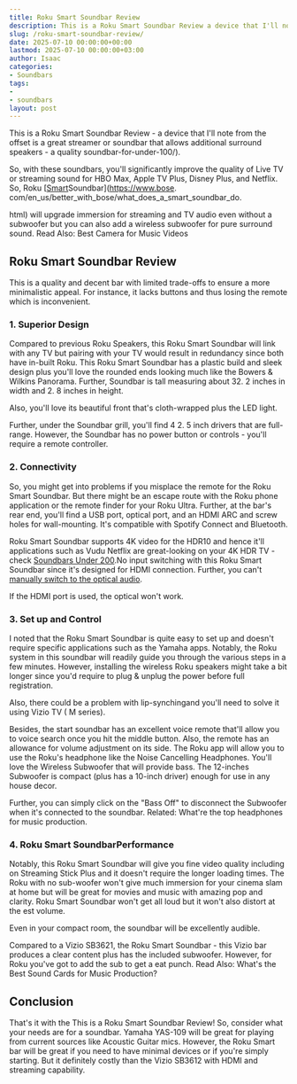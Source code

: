 ```yaml
---
title: Roku Smart Soundbar Review
description: This is a Roku Smart Soundbar Review a device that I'll note from the offset is a great streamer or soundbar that allows additional surround speakers
slug: /roku-smart-soundbar-review/
date: 2025-07-10 00:00:00+00:00
lastmod: 2025-07-10 00:00:00+03:00
author: Isaac
categories:
- Soundbars
tags:
-
- soundbars
layout: post
---
```

This is a Roku Smart Soundbar Review - a device that I'll note from the offset is a great streamer or soundbar that allows additional surround speakers - a quality soundbar-for-under-100/).

So, with these soundbars, you'll significantly improve the quality of Live TV or streaming sound for HBO Max, Apple TV Plus, Disney Plus, and Netflix. So, Roku [[Smart](https://pestpolicy.com/how-smart-are-bearded-dragons/)Soundbar](https://www.bose. com/en_us/better_with_bose/what_does_a_smart_soundbar_do.

html) will upgrade immersion for streaming and TV audio even without a subwoofer but you can also add a wireless subwoofer for pure surround sound. Read Also: Best Camera for Music Videos

##  Roku Smart Soundbar Review

This is a quality and decent bar with limited trade-offs to ensure a more minimalistic appeal. For instance, it lacks buttons and thus losing the remote which is inconvenient.

###  1. Superior Design

Compared to previous Roku Speakers, this Roku Smart Soundbar will link with any TV but pairing with your TV would result in redundancy since both have in-built Roku. This Roku Smart Soundbar has a plastic build and sleek design plus you'll love the rounded ends looking much like the Bowers & Wilkins Panorama. Further, Soundbar is tall measuring about 32. 2 inches in width and 2. 8 inches in height.

Also, you'll love its beautiful front that's cloth-wrapped plus the LED light.

Further, under the Soundbar grill, you'll find 4 2. 5 inch drivers that are full-range. However, the Soundbar has no power button or controls - you'll require a remote controller.

###  2. Connectivity

So, you might get into problems if you misplace the remote for the Roku Smart Soundbar. But there might be an escape route with the Roku phone application or the remote finder for your Roku Ultra. Further, at the bar's rear end, you'll find a USB port, optical port, and an HDMI ARC and screw holes for wall-mounting. It's compatible with Spotify Connect and Bluetooth.

Roku Smart Soundbar supports 4K video for the HDR10 and hence it'll applications such as Vudu Netflix are great-looking on your 4K HDR TV - check [Soundbars Under 200](https://pestpolicy.com/best-soundbar-under-200/).No input switching with this Roku Smart Soundbar since it's designed for HDMI connection. Further, you can't [manually switch to the optical audio](https://pestpolicy.com/soundbar-optical-vs-hdmi/).

If the HDMI port is used, the optical won't work.

###  3. Set up and Control

I noted that the Roku Smart Soundbar is quite easy to set up and doesn't require specific applications such as the Yamaha apps. Notably, the Roku system in this soundbar will readily guide you through the various steps in a few minutes. However, installing the wireless Roku speakers might take a bit longer since you'd require to plug & unplug the power before full registration.

Also, there could be a problem with lip-synchingand you'll need to solve it using Vizio TV ( M series).

Besides, the start soundbar has an excellent voice remote that'll allow you to voice search once you hit the middle button. Also, the remote has an allowance for volume adjustment on its side. The Roku app will allow you to use the Roku's headphone like the Noise Cancelling Headphones. You'll love the Wireless Subwoofer that will provide bass. The 12-inches Subwoofer is compact (plus has a 10-inch driver) enough for use in any house decor.

Further, you can simply click on the "Bass Off" to disconnect the Subwoofer when it's connected to the soundbar. Related: What're the top headphones for music production.

###  4. Roku Smart SoundbarPerformance

Notably, this Roku Smart Soundbar will give you fine video quality including on Streaming Stick Plus and it doesn't require the longer loading times. The Roku with no sub-woofer won't give much immersion for your cinema slam at home but will be great for movies and music with amazing pop and clarity. Roku Smart Soundbar won't get all loud but it won't also distort at the est volume.

Even in your compact room, the soundbar will be excellently audible.

Compared to a Vizio SB3621, the Roku Smart Soundbar - this Vizio bar produces a clear content plus has the included subwoofer. However, for Roku you've got to add the sub to get a eat punch. Read Also: What's the Best Sound Cards for Music Production?

##  Conclusion

That's it with the This is a Roku Smart Soundbar Review! So, consider what your needs are for a soundbar. Yamaha YAS-109 will be great for playing from current sources like Acoustic Guitar mics. However, the Roku Smart bar will be great if you need to have minimal devices or if you're simply starting. But it definitely costly than the Vizio SB3612 with HDMI and streaming capability.